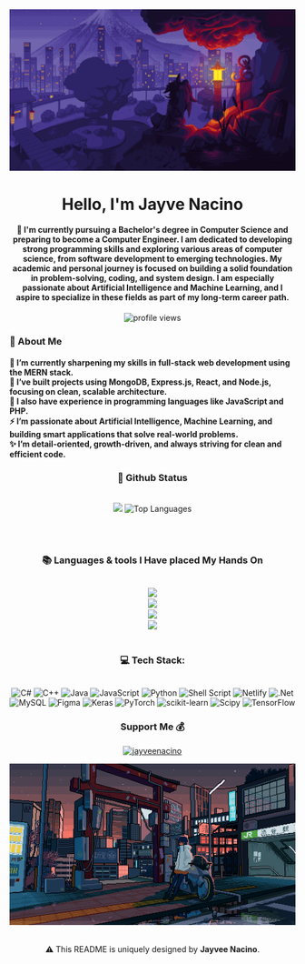 <!-- Banner -->
<div align="center">
  <a href="download.gif">
  <img src="download (1).gif" alt="Fallout GIF" style="width:100%; height:30%"/>
</a>
</div>



</h1>
<h1 align="center">Hello, I'm Jayve Nacino</h1>


<h4 align="center">
🌟 I'm currently pursuing a Bachelor's degree in Computer Science and preparing to become a Computer Engineer. I am dedicated to developing strong programming skills and exploring various areas of computer science, from software development to emerging technologies. My academic and personal journey is focused on building a solid foundation in problem-solving, coding, and system design. I am especially passionate about Artificial Intelligence and Machine Learning, and I aspire to specialize in these fields as part of my long-term career path.
</h4>

<!-- Profile views badge -->

<p align="center">
  <img src="https://komarev.com/ghpvc/?username=YOURUSERNAME&label=Profile%20views&color=blueviolet&style=flat" alt="profile views"/>
</p>
 <h3 align="left">💫 About Me</h3>
 
<h4> 
  🌱 I’m currently sharpening my skills in full-stack web development using the MERN stack.</br>
  🔭 I’ve built projects using MongoDB, Express.js, React, and Node.js, focusing on clean, scalable architecture.</br>
  💬 I also have experience in programming languages like JavaScript and PHP.</br>
  ⚡ I’m passionate about Artificial Intelligence, Machine Learning, and building smart applications that solve real-world problems.</br>
  ✨ I’m detail-oriented, growth-driven, and always striving for clean and efficient code.</h4> 
<div align="left">

<h3 align="center">🌱 Github Status</h3>
<br>
<div align="center">
  <img width="435" src="https://github-readme-stats.vercel.app/api?username=jayveenacino&theme=blueberry&hide_border=false&include_all_commits=true&count_private=true"/>
  <img width="330" src="https://github-readme-stats.vercel.app/api/top-langs/?username=jayveenacino&theme=blueberry&hide_border=false&include_all_commits=true&count_private=true&layout=compact" alt="Top Languages">

  
  
</div>

<br/><br/>



<!-- lang-->
<h3 align="center">📚 Languages & tools I Have placed My Hands On </h3>

<br/>

<div align="center">
  <img src="https://skillicons.dev/icons?i=androidstudio,kotlin,nodejs,mongodb,gitlab,raspberrypi,react,nextjs,tailwind" /><br>
    <img src="https://skillicons.dev/icons?i=bootstrap,html,css,vscode,github,git,notion,figma,pycharm" /><br>
    <img src="https://skillicons.dev/icons?i=c,bash,kali,arch,ubuntu,python,javascript,mysql,dotnet" /><br>
    <img src="https://skillicons.dev/icons?i=cpp,cs,vim,java,htmx,debian,neovim,atom,pwsh" /><br>
</div>

<br/>

  <h3 align="center">💻 Tech Stack:</h3>
     <br/>
  <div align="center">
   <img src="https://img.shields.io/badge/c%23-%23239120.svg?style=for-the-badge&logo=csharp&logoColor=white" alt="C#" /> 
  <img src="https://img.shields.io/badge/c++-%2300599C.svg?style=for-the-badge&logo=c%2B%2B&logoColor=white" alt="C++" />
  <img src="https://img.shields.io/badge/java-%23ED8B00.svg?style=for-the-badge&logo=openjdk&logoColor=white" alt="Java" />
  <img src="https://img.shields.io/badge/javascript-%23323330.svg?style=for-the-badge&logo=javascript&logoColor=%23F7DF1E" alt="JavaScript" />
  <img src="https://img.shields.io/badge/python-3670A0?style=for-the-badge&logo=python&logoColor=ffdd54" alt="Python" />
  <img src="https://img.shields.io/badge/shell_script-%23121011.svg?style=for-the-badge&logo=gnu-bash&logoColor=white" alt="Shell Script" />
  <img src="https://img.shields.io/badge/netlify-%23000000.svg?style=for-the-badge&logo=netlify&logoColor=#00C7B7" alt="Netlify" />
  <img src="https://img.shields.io/badge/.NET-5C2D91?style=for-the-badge&logo=.net&logoColor=white" alt=".Net" />
  <img src="https://img.shields.io/badge/mysql-4479A1.svg?style=for-the-badge&logo=mysql&logoColor=white" alt="MySQL" />
  <img src="https://img.shields.io/badge/figma-%23F24E1E.svg?style=for-the-badge&logo=figma&logoColor=white" alt="Figma" />
  <img src="https://img.shields.io/badge/Keras-%23D00000.svg?style=for-the-badge&logo=Keras&logoColor=white" alt="Keras" />
  <img src="https://img.shields.io/badge/PyTorch-%23EE4C2C.svg?style=for-the-badge&logo=PyTorch&logoColor=white" alt="PyTorch" />
  <img src="https://img.shields.io/badge/scikit--learn-%23F7931E.svg?style=for-the-badge&logo=scikit-learn&logoColor=white" alt="scikit-learn" />
  <img src="https://img.shields.io/badge/SciPy-%230C55A5.svg?style=for-the-badge&logo=scipy&logoColor=%white" alt="Scipy" />
  <img src="https://img.shields.io/badge/TensorFlow-%23FF6F00.svg?style=for-the-badge&logo=TensorFlow&logoColor=white" alt="TensorFlow" />
  </div>
  <div align="center"> 
  </div>


<!-- support -->
<h3 align="center">Support Me 💰 </h3>

<p align="center">
  <a href="https://buymeacoffee.com/jayveenacino"> <img align="center" src="https://cdn.buymeacoffee.com/buttons/v2/default-yellow.png" height="40" width="180" alt="jayveenacino" /></a>
</p>




<!-- ending-->
<a href="download (2).gif">
<img src="download (2).gif" alt="Fallout GIF" style="width:auto; height:auto"/></a>

<img src="https://www.animatedimages.org/data/media/562/animated-line-image-0184.gif" width="100%" align="center" height=0.4/>


<p align="center" margin-top="10px">⚠️ This README is uniquely designed by <strong>Jayvee Nacino</strong>.
